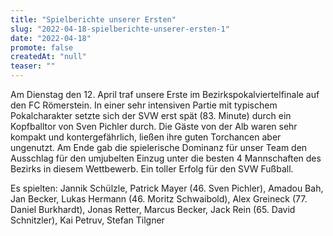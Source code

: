 ```yaml
---
title: "Spielberichte unserer Ersten"
slug: "2022-04-18-spielberichte-unserer-ersten-1"
date: "2022-04-18"
promote: false
createdAt: "null"
teaser: ""
---
```

Am Dienstag den 12. April traf unsere Erste im Bezirkspokalviertelfinale auf den FC Römerstein. In einer sehr intensiven Partie mit typischem Pokalcharakter setzte sich der SVW erst spät (83. Minute) durch ein Kopfballtor von Sven Pichler durch. Die Gäste von der Alb waren sehr kompakt und kontergefährlich, ließen ihre guten Torchancen aber ungenutzt. Am Ende gab die spielerische Dominanz für unser Team den Ausschlag für den umjubelten Einzug unter die besten 4 Mannschaften des Bezirks in diesem Wettbewerb. Ein toller Erfolg für den SVW Fußball.


Es spielten: Jannik Schülzle, Patrick Mayer (46. Sven Pichler), Amadou Bah, Jan Becker, Lukas Hermann (46. Moritz Schwaibold), Alex Greineck (77. Daniel Burkhardt), Jonas Retter, Marcus Becker, Jack Rein (65. David Schnitzler), Kai Petruv, Stefan Tilgner

